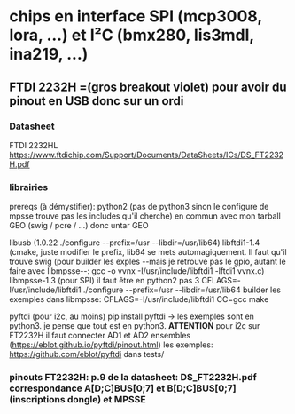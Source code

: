 # chips en interface SPI (mcp3008, lora, ...) et I²C (bmx280, lis3mdl, ina219, ...)


## FTDI 2232H =(gros breakout violet) pour avoir du pinout en USB donc sur un ordi

### Datasheet
FTDI 2232HL https://www.ftdichip.com/Support/Documents/DataSheets/ICs/DS_FT2232H.pdf

### librairies 
prereqs (à démystifier):
	python2 (pas de python3 sinon le configure de mpsse trouve pas les includes qu'il cherche)
	en commun avec mon tarball GEO (swig / pcre / ...) donc untar GEO

libusb (1.0.22 ./configure --prefix=/usr --libdir=/usr/lib64)
libftdi1-1.4 (cmake, juste modifier le prefix, lib64 se mets automagiquement. Il faut qu'il trouve swig
	(pour builder les exples --mais je retrouve pas le gpio, autant le faire avec libmpsse--: gcc -o vvnx -I/usr/include/libftdi1 -lftdi1 vvnx.c)
libmpsse-1.3 (pour SPI)
	il faut être en python2 pas 3
	CFLAGS=-I/usr/include/libftdi1 ./configure --prefix=/usr --libdir=/usr/lib64
	builder les exemples dans libmpsse: CFLAGS=-I/usr/include/libftdi1 CC=gcc make
	
pyftdi (pour i2c, au moins)
	pip install pyftdi -> les exemples sont en python3. je pense que tout est en python3.
	**ATTENTION** pour i2c sur FT2232H il faut connecter AD1 et AD2 ensembles (https://eblot.github.io/pyftdi/pinout.html)
	les exemples: https://github.com/eblot/pyftdi dans tests/
	

### pinouts FT2232H: p.9 de la datasheet: DS_FT2232H.pdf correspondance A[D;C]BUS[0;7] et B[D;C]BUS[0;7] (inscriptions dongle) et MPSSE

